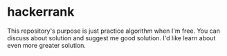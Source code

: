 # hackerrank

This repository's purpose is just practice algorithm when I'm free.
You can discuss about solution and suggest me good solution. I'd like
learn about even more greater solution.
